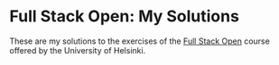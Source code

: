 # Full Stack Open: My Solutions

These are my solutions to the exercises of the [Full Stack Open](https://fullstackopen.com/en/) course offered by the University of Helsinki.
